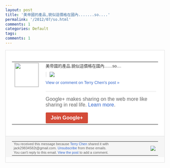 ```yaml
---
layout: post
title: '美帝國的產品,貌似這價格在國內.......so....'
permalink: '/2012/07/so.html'
comments: 1
categories: Default
tags: 
comments: 1
---
```

<div style="border:solid 1px #dfdfdf;color:#686868;font:13px Arial"><div style="background-color:#fff;padding:20px;"><table cellpadding="0" cellspacing="0"><tr><td style="padding-right:15px;vertical-align:top"><a href="https://plus.google.com/_/notifications/emlink?emrecipient=110200756825219614165&amp;emid=CKitpYr-r7ECFUQv3Aod2j8AAA&amp;path=%2F108643996575278738906&amp;dt=1343052938045&amp;uob=8"><img height="75" src="https://lh3.googleusercontent.com/-KKRGTyJ5Bl0/AAAAAAAAAAI/AAAAAAAAEEY/jllxqER5dCk/s75-c-k-a/photo.jpg" style="border:solid 1px #cccccc;" width="75"/></a></td><td style="width:578px;color:#333;font:13px Arial;vertical-align:top;"><div style="padding-bottom:10px">美帝國的產品,貌似這價格在國內.....<wbr/>..so....</div><div style="margin-bottom:10px;padding-left:10px; border-left:2px solid #EAEAEA"><span style="margin-right:5px"><a href="https://plus.google.com/_/notifications/emlink?emrecipient=110200756825219614165&amp;emid=CKitpYr-r7ECFUQv3Aod2j8AAA&amp;path=%2F108643996575278738906%2Fposts%2FhZDP34e4vKK%3Fgpinv%3DAMIXal9eMl-j-Vxiwmd9b3pb5e7A9JZSZigF68FQdMX1kvvZrjfgmPQEx19YnPHc-cQy2k9qUBTTKdGu6qIJGdX3WsKwh0jmnXzYhhBm932DKCYKIC_7pD0&amp;dt=1343052938045&amp;uob=8" style="zSoyz;"><img border="0" src="https://lh5.googleusercontent.com/-WGM9aq85nJ0/UA1cVK07BqI/AAAAAAAAdAw/zZjoxZBBTOA/w160/QQ%25E6%258B%25BC%25E9%259F%25B3%25E6%2588%25AA%25E5%259B%25BE%25E6%259C%25AA%25E5%2591%25BD%25E5%2590%258D.png" style="max-height:200px;max-width:275px"/></a></span></div><a href="https://plus.google.com/_/notifications/emlink?emrecipient=110200756825219614165&amp;emid=CKitpYr-r7ECFUQv3Aod2j8AAA&amp;path=%2F108643996575278738906%2Fposts%2FhZDP34e4vKK%3Fgpinv%3DAMIXal9eMl-j-Vxiwmd9b3pb5e7A9JZSZigF68FQdMX1kvvZrjfgmPQEx19YnPHc-cQy2k9qUBTTKdGu6qIJGdX3WsKwh0jmnXzYhhBm932DKCYKIC_7pD0&amp;dt=1343052938045&amp;uob=8" style="color:#3366CC;text-decoration:none;">View or comment on Terry Chen's post »</a><div style="margin-top:20px;border-top:solid 1px #dfdfdf"><div style="padding:15px 0;color:#686868;font:16px Arial;">Google+ makes sharing on the web more like sharing in real life. <a href="http://www.google.com/+/learnmore/" style="color:#3366CC;text-decoration:none;">Learn more</a>.</div><a href="https://plus.google.com/_/notifications/emlink?emrecipient=110200756825219614165&amp;emid=CKitpYr-r7ECFUQv3Aod2j8AAA&amp;path=%2F%3Fgpinv%3DAMIXal9eMl-j-Vxiwmd9b3pb5e7A9JZSZigF68FQdMX1kvvZrjfgmPQEx19YnPHc-cQy2k9qUBTTKdGu6qIJGdX3WsKwh0jmnXzYhhBm932DKCYKIC_7pD0&amp;dt=1343052938045&amp;uob=8" style="display:inline-block;padding:7px 15px;background-color:#d44b38; color:#fff;font-size:16px; font-weight:bold;border-radius:2px;-webkit-border-radius:2px; -moz-border-radius:2px;border:solid 1px #c43b28; white-space:nowrap;text-decoration:none">Join Google+</a></div></td></tr></table></div><div style="border-top:solid 1px #dfdfdf;padding:0 20px; background-color:#f5f5f5"><table cellpadding="0" cellspacing="0" style="height:50px"><tbody><tr><td style="vertical-align:middle;width:100%; color:#636363;font:11px Arial; line-height:120%">You received this message because <a href="https://plus.google.com/_/notifications/emlink?emrecipient=110200756825219614165&amp;emid=CKitpYr-r7ECFUQv3Aod2j8AAA&amp;path=%2F108643996575278738906%3Fgpinv%3DAMIXal9eMl-j-Vxiwmd9b3pb5e7A9JZSZigF68FQdMX1kvvZrjfgmPQEx19YnPHc-cQy2k9qUBTTKdGu6qIJGdX3WsKwh0jmnXzYhhBm932DKCYKIC_7pD0&amp;dt=1343052938045&amp;uob=8" style="color:#3366CC;text-decoration:none;">Terry Chen</a> shared it with jack29834582t@gmail.com. <a href="https://plus.google.com/_/notifications/emlink?emrecipient=110200756825219614165&amp;emid=CKitpYr-r7ECFUQv3Aod2j8AAA&amp;path=%2F_%2Fnonplus%2Femailsettings%3Fgpinv%3DAMIXal9eMl-j-Vxiwmd9b3pb5e7A9JZSZigF68FQdMX1kvvZrjfgmPQEx19YnPHc-cQy2k9qUBTTKdGu6qIJGdX3WsKwh0jmnXzYhhBm932DKCYKIC_7pD0%26est%3DADH5u8UnO-TZliYC8f6gMhBDnQghIzo2f-CFmw8meNBCl8COxrmW_mF3FK-D3pK3jMfpRzuhP-IZ6mcJIzvfkIUHF2svxDEhQ7TnP_tqfQQjO9c25Z6KRK7c-ocu0v2VbloLwSHadAK7_2Z9j6Up_8ye-uAxct4z_Q&amp;dt=1343052938045&amp;uob=8" style="color:#3366CC;text-decoration:none;">Unsubscribe</a> from these emails.<br/>You can't reply to this email. <a href="https://plus.google.com/_/notifications/emlink?emrecipient=110200756825219614165&amp;emid=CKitpYr-r7ECFUQv3Aod2j8AAA&amp;path=%2F108643996575278738906%2Fposts%2FhZDP34e4vKK%3Fgpinv%3DAMIXal9eMl-j-Vxiwmd9b3pb5e7A9JZSZigF68FQdMX1kvvZrjfgmPQEx19YnPHc-cQy2k9qUBTTKdGu6qIJGdX3WsKwh0jmnXzYhhBm932DKCYKIC_7pD0&amp;dt=1343052938045&amp;uob=8" style="color:#3366CC;text-decoration:none;">View the post</a> to add a comment.<br/></td><td><img src="https://ssl.gstatic.com/s2/oz/images/notifications/logo/google-plus-6617a72bb36cc548861652780c9e6ff1.png"/></td></tr></tbody></table></div></div>
